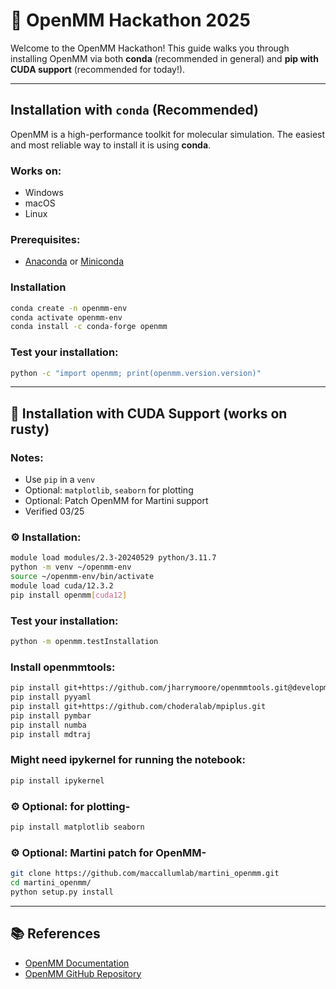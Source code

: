 # 🧬 OpenMM Hackathon 2025

Welcome to the OpenMM Hackathon! This guide walks you through installing OpenMM via both **conda** (recommended in general) and **pip with CUDA support** (recommended for today!).

---

## Installation with `conda` (Recommended)

OpenMM is a high-performance toolkit for molecular simulation. The easiest and most reliable way to install it is using **conda**.

### Works on:
- Windows
- macOS
- Linux

### Prerequisites:
- [Anaconda](https://www.anaconda.com) or [Miniconda](https://docs.conda.io/en/latest/miniconda.html)

### Installation
```bash
conda create -n openmm-env
conda activate openmm-env
conda install -c conda-forge openmm
```

### Test your installation:
```bash
python -c "import openmm; print(openmm.version.version)"
```

---

## 🚀 Installation with CUDA Support (works on rusty)


###  Notes:
- Use `pip` in a `venv`
- Optional: `matplotlib`, `seaborn` for plotting
- Optional: Patch OpenMM for Martini support
- Verified 03/25

### ⚙️ Installation:
```bash
module load modules/2.3-20240529 python/3.11.7
python -m venv ~/openmm-env
source ~/openmm-env/bin/activate
module load cuda/12.3.2
pip install openmm[cuda12]
```

### Test your installation:
```bash
python -m openmm.testInstallation
```

### Install openmmtools:
```bash
pip install git+https://github.com/jharrymoore/openmmtools.git@development
pip install pyyaml
pip install git+https://github.com/choderalab/mpiplus.git
pip install pymbar
pip install numba
pip install mdtraj
```

### Might need ipykernel for running the notebook:
```bash
pip install ipykernel
```


### ⚙️ Optional: for plotting-
```bash
pip install matplotlib seaborn
```

### ⚙️ Optional: Martini patch for OpenMM-
```bash
git clone https://github.com/maccallumlab/martini_openmm.git
cd martini_openmm/
python setup.py install
```

---

## 📚 References

-  [OpenMM Documentation](http://docs.openmm.org)
-  [OpenMM GitHub Repository](https://github.com/openmm/openmm)

